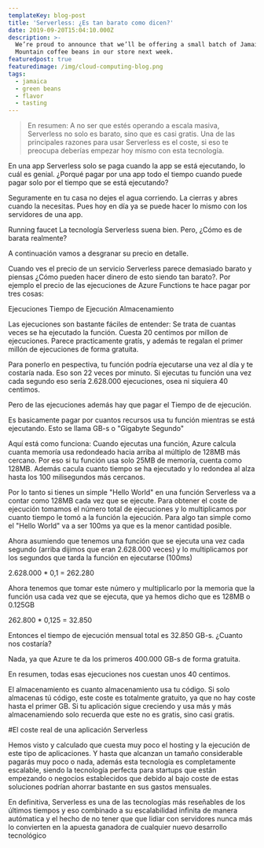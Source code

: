 ```yaml
---
templateKey: blog-post
title: 'Serverless: ¿Es tan barato como dicen?'
date: 2019-09-20T15:04:10.000Z
description: >-
  We’re proud to announce that we’ll be offering a small batch of Jamaica Blue
  Mountain coffee beans in our store next week.
featuredpost: true
featuredimage: /img/cloud-computing-blog.png
tags:
  - jamaica
  - green beans
  - flavor
  - tasting
---
```


>En resumen: A no ser que estés operando a escala masiva, Serverless no solo es barato, sino que es casi gratis.
Una de las principales razones para usar Serverless es el coste,  si eso te preocupa deberías empezar hoy mismo con esta tecnología.

En una app Serverless solo se paga cuando la app se está ejecutando, lo cuál es genial. ¿Porqué pagar por una app todo el tiempo cuando puede pagar solo por el tiempo que se está ejecutando?

Seguramente en tu casa no dejes el agua corriendo. La cierras y abres cuando la necesitas. Pues hoy en día ya se puede hacer lo mismo con los servidores de una app.


Running faucet
La tecnología Serverless suena bien. Pero, ¿Cómo es de barata realmente?

A continuación vamos a desgranar su precio en detalle.

Cuando ves el precio de un servicio Serverless parece demasiado barato y piensas ¿Cómo pueden hacer dinero de esto siendo tan barato?. Por ejemplo el precio de las ejecuciones de Azure Functions te hace pagar por tres cosas:

Ejecuciones
Tiempo de Ejecución
Almacenamiento

Las ejecuciones son bastante fáciles de entender: Se trata de cuantas veces se ha ejecutado la función. Cuesta 20 centímos por millon de ejecuciones. Parece practicamente gratís, y además te regalan el primer millón de ejecuciones de forma gratuita.

Para ponerlo en pespectiva, tu función podría ejecutarse una vez al día y te costaría nada. Eso son 22 veces por minuto. Si ejecutas tu función una vez cada segundo eso sería 2.628.000 ejecuciones, osea ni siquiera 40 centimos.

Pero de las ejecuciones además hay que pagar el Tiempo de de ejecución.

Es basicamente pagar por cuantos recursos usa tu función mientras se está ejecutando. Esto se llama GB-s o "Gigabyte Segundo"

Aquí está como funciona: Cuando ejecutas una función, Azure calcula cuanta memoría usa redondeado hacia arriba al múltiplo de 128MB más cercano. Por eso si tu función usa solo 25MB de memoría, cuenta como 128MB. Además cacula cuanto tiempo se ha ejecutado y lo redondea al alza hasta los 100 milisegundos más cercanos.

Por lo tanto si tienes un simple "Hello World" en una función Serverless va a contar como 128MB cada vez que se ejecute. Para obtener el coste de ejecución tomamos el número total de ejecuciones y lo multiplicamos por cuanto tiempo le tomó a la función la ejecución. Para algo tan simple como el "Hello World" va a ser 100ms ya que es la menor cantidad posible.

Ahora asumiendo que tenemos una función que se ejecuta una vez cada segundo (arriba dijimos que eran 2.628.000 veces) y lo multiplicamos por los segundos que tarda la función en ejecutarse (100ms)

2.628.000 * 0,1 = 262.280

Ahora tenemos que tomar este número y multiplicarlo por la memoria que la función usa cada vez que se ejecuta, que ya hemos dicho que es 128MB o 0.125GB

262.800 * 0,125 = 32.850

Entonces el tiempo de ejecución mensual total es 32.850 GB-s. ¿Cuanto nos costaría?

Nada, ya que Azure te da los primeros 400.000 GB-s de forma gratuita.

En resumen, todas esas ejecuciones nos cuestan unos 40 centimos.

El almacenamiento es cuanto almacenamiento usa tu código. Si solo almacenas tú código, este coste es totalmente gratuito, ya que no hay coste hasta el primer GB. Si tu aplicación sigue creciendo y usa más y más almacenamiendo solo recuerda que este no es gratis, sino casi gratis.

#El coste real de una aplicación Serverless

Hemos visto y calculado que cuesta muy poco el hosting y la ejecución de este tipo de aplicaciones. Y hasta que alcanzan un tamaño considerable pagarás muy poco o nada, además esta tecnología es completamente escalable, siendo la tecnología perfecta para startups que están empezando o negocios establecidos que debido al bajo coste de estas soluciones podrían ahorrar bastante en sus gastos mensuales.

En definitiva, Serverless es una de las tecnologías más reseñables de los últimos tiempos y eso combinado a su escalabilidad infinita de manera autómatica y el hecho de no tener que que lidiar con servidores nunca más lo convierten en la apuesta ganadora de cualquier nuevo desarrollo tecnológico

